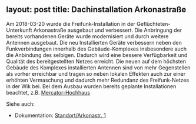 layout: post
title: Dachinstallation Arkonastraße
---

Am 2018-03-20 wurde die Freifunk-Installation in der Geflüchteten-Unterkunft Arkonastraße ausgebaut und verbessert.
Die Anbringung der bereits vorhandenen Geräte wurde modernisiert und durch weitere Antennen ausgebaut. 
Die neu Installierten Geräte verbessern neben den Funkverbindungen innerhalb des Gebäude-Komplexes insbesondere auch die Anbindung des selbigen.
Dadurch wird eine bessere Verfügbarkeit und Qualität des bereitgestellten Netzes erreicht.
Die neuen auf dem höchsten Gebäude des Komplexes installierten Antennen sind von mehr Gegenstellen als vorher erreichbar
und tragen so neben lokalen Effekten auch zur einer erhöhten Vermaschung und dadurch mehr Redundanz des Freifunk-Netzes in der Wik bei.
Bei dem Ausbau wurden bereits geplante Installationen beachtet, z.B. [Mercator-Hochhaus](https://wiki.freifunk.in-kiel.de/wiki/Mercatorhochhaus)

Siehe auch: 
 * Dokumentation: [Standort/Arkonastr. 1](https://wiki.freifunk.in-kiel.de/wiki/Standorte/Arkonastr1)
